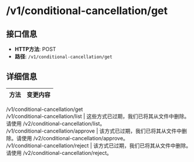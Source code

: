 # /v1/conditional-cancellation/get

## 接口信息

- **HTTP方法**: POST
- **路径**: `/v1/conditional-cancellation/get`

## 详细信息

方法 | 变更内容  
---|---  
/v1/conditional-cancellation/get  
/v1/conditional-cancellation/list | 这些方式已过期，我们已将其从文件中删除。请使用 /v2/conditional-cancellation/list。  
/v1/conditional-cancellation/approve | 该方式已过期，我们已将其从文件中删除。请使用 /v2/conditional-cancellation/approve。  
/v1/conditional-cancellation/reject | 该方式已过期，我们已将其从文件中删除。请使用 /v2/conditional-cancellation/reject。
